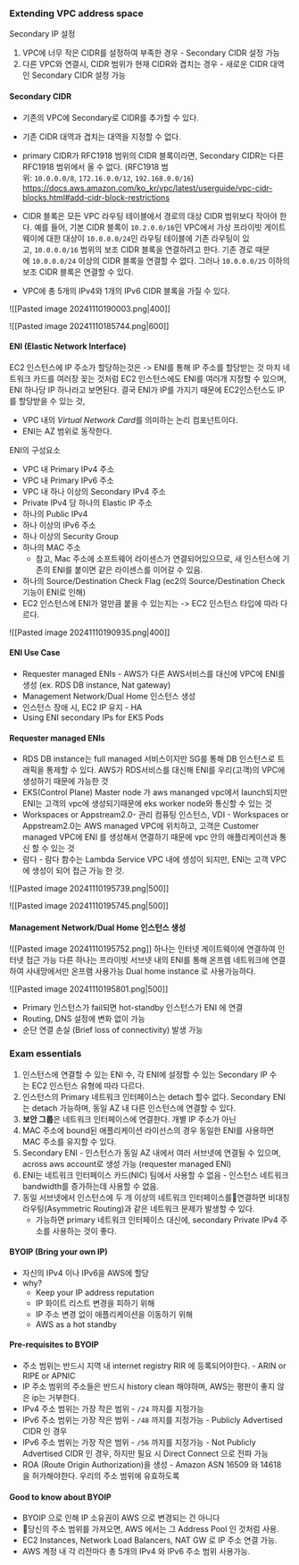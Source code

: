 ### Extending VPC address space

Secondary IP 설정
1. VPC에 너무 작은 CIDR를 설정하여 부족한 경우 - Secondary CIDR 설정 가능
2. 다른 VPC와 연결시, CIDR 범위가 현재 CIDR와 겹치는 경우 - 새로운 CIDR 대역인 Secondary CIDR 설정 가능

#### Secondary CIDR
- 기존의 VPC에 Secondary로 CIDR를 추가할 수 있다.
- 기존 CIDR 대역과 겹치는 대역을 지정할 수 없다.
- primary CIDR가 RFC1918 범위의 CIDR 블록이라면, Secondary CIDR는 다른 RFC1918 범위에서 올 수 없다.
  (RFC1918 범위: `10.0.0.0/8`, `172.16.0.0/12`, `192.168.0.0/16`)
  https://docs.aws.amazon.com/ko_kr/vpc/latest/userguide/vpc-cidr-blocks.html#add-cidr-block-restrictions
  
- CIDR 블록은 모든 VPC 라우팅 테이블에서 경로의 대상 CIDR 범위보다 작아야 한다.
  예를 들어, 기본 CIDR 블록이 `10.2.0.0/16`인 VPC에서 가상 프라이빗 게이트웨이에 대한 대상이 `10.0.0.0/24`인 라우팅 테이블에 기존 라우팅이 있고, `10.0.0.0/16` 범위의 보조 CIDR 블록을 연결하려고 한다. 
  기존 경로 때문에 `10.0.0.0/24` 이상의 CIDR 블록을 연결할 수 없다. 그러나 `10.0.0.0/25` 이하의 보조 CIDR 블록은 연결할 수 있다.
- VPC에 총 5개의 IPv4와 1개의 IPv6 CIDR 블록을 가질 수 있다.

![[Pasted image 20241110190003.png|400]]

![[Pasted image 20241110185744.png|600]]

#### ENI (Elastic Network Interface)
EC2 인스턴스에 IP 주소가 할당하는것은
-> ENI를 통해 IP 주소를 할당받는 것
마치 네트워크 카드를 여러장 꽂는 것처럼
EC2 인스턴스에도 ENI를 여러개 지정할 수 있으며, ENI 하나당 IP 하나라고 보면된다.
결국 ENI가 IP를 가지기 때문에 EC2인스턴스도 IP를 할당받을 수 있는 것,

- VPC 내의 *Virtual Network Card*를 의미하는 논리 컴포넌트이다.
- ENI는 AZ 범위로 동작한다.

ENI의 구성요소
- VPC 내 Primary IPv4 주소
- VPC 내 Primary IPv6 주소
- VPC 내 하나 이상의 Secondary IPv4 주소
- Private IPv4 당 하나의 Elastic IP 주소
- 하나의 Public IPv4
- 하나 이상의 IPv6 주소
- 하나 이상의 Security Group
- 하나의 MAC 주소
    - 참고, Mac 주소에 소프트웨어 라이센스가 연결되어있으므로, 새 인스턴스에 기존의 ENI를 붙이면 같은 라이센스를 이어갈 수 있음.
- 하나의 Source/Destination Check Flag (ec2의 Source/Destination Check 기능이 ENI로 인해)
- EC2 인스턴스에 ENI가 얼만큼 붙을 수 있는지는 -> EC2 인스턴스 타입에 따라 다르다.

![[Pasted image 20241110190935.png|400]]

#### ENI Use Case
- Requester managed ENIs - AWS가 다른 AWS서비스를 대신에 VPC에 ENI를 생성 (ex. RDS DB instance, Nat gateway)
- Management Network/Dual Home 인스턴스 생성
- 인스턴스 장애 시, EC2 IP 유지 - HA
- Using ENI secondary IPs for EKS Pods

#### Requester managed ENIs
- RDS DB instance는 full managed 서비스이지만 SG를 통해 DB 인스턴스로 트래픽을 통제할 수 있다.
  AWS가 RDS서비스를 대신해 ENI를 우리(고객)의 VPC에 생성하기 때문에 가능한 것
- EKS(Control Plane) Master node 가 aws mananged vpc에서 launch되지만 ENI는 고객의 vpc에 생성되기때문에 eks worker node와 통신할 수 있는 것
- Workspaces or Appstream2.0- 관리 컴퓨팅 인스턴스, VDI - Workspaces or Appstream2.0는 AWS managed VPC에 위치하고, 고객은 Customer managed VPC에 ENI 를 생성해서 연결하기 때문에 vpc 안의 애플리케이션과 통신 할 수 있는 것
- 람다 - 람다 함수는 Lambda Service VPC 내에 생성이 되지만,  ENI는 고객 VPC에 생성이 되어 접근 가능 한 것.

![[Pasted image 20241110195739.png|500]]

![[Pasted image 20241110195745.png|500]]
 
#### Management Network/Dual Home 인스턴스 생성
![[Pasted image 20241110195752.png]]
하나는 인터넷 게이트웨이에 연결하여 인터넷 접근 가능
다른 하나는 프라이빗 서브넷 내의 ENI를 통해 온프렘 네트워크에 연결하여 사내망에서만 온프램 사용가능
Dual home instance 로 사용가능하다.

![[Pasted image 20241110195801.png|500]]
- Primary 인스턴스가 fail되면 hot-standby 인스턴스가 ENI 에 연결
- Routing, DNS 설정에 변화 없이 가능
- 순단 연결 손실 (Brief loss of connectivity) 발생 가능

### Exam essentials
1. 인스턴스에 연결할 수 있는 ENI 수, 각 ENI에 설정할 수 있는 Secondary IP 수는 EC2 인스턴스 유형에 따라 다르다.
2. 인스턴스의 Primary 네트워크 인터페이스는 detach 할수 없다. Secondary ENI는 detach 가능하며, 동일 AZ 내 다른 인스턴스에 연결할 수 있다.
3. **보안 그룹**은 네트워크 인터페이스에 연결한다. 개별 IP 주소가 아닌
4. MAC 주소에 bound된 애플리케이션 라이선스의 경우 동일한 ENI를 사용하면 MAC 주소를 유지할 수 있다.
5. Secondary ENI - 인스턴스가 동일 AZ 내에서 여러 서브넷에 연결될 수 있으며, across aws account로 생성 가능 (requester managed ENI)
6. ENI는 네트워크 인터페이스 카드(NIC) 팀에서 사용할 수 없음 - 인스턴스 네트워크 bandwidth를 증가하는데 사용할 수 없음.
7. 동일 서브넷에서 인스턴스에 두 개 이상의 네트워크 인터페이스를연결하면 비대칭 라우팅(Asymmetric Routing)과 같은 네트워크 문제가 발생할 수 있다.
    - 가능하면 primary 네트워크 인터페이스 대신에, secondary Private IPv4 주소를 사용하는 것이 좋다.

#### BYOIP (Bring your own IP)
- 자신의 IPv4 이나 IPv6을 AWS에 할당
- why?
	- Keep your IP address reputation
	- IP 화이트 리스트 변경을 피하기 위해
	- IP 주소 변경 없이 애플리케이션을 이동하기 위해
	- AWS as a hot standby

#### Pre-requisites to BYOIP
- 주소 범위는 반드시 지역 내 internet registry RIR 에 등록되어야한다. - ARIN or RIPE or APNIC
- IP 주소 범위의 주소들은 반드시 history clean 해야하며, AWS는 평판이 좋지 않은 ip는 거부한다.
- IPv4 주소 범위는 가장 작은 범위 - `/24` 까지를 지정가능
- IPv6 주소 범위는 가장 작은 범위 - `/48` 까지를 지정가능 - Publicly Advertised CIDR 인 경우
- IPv6 주소 범위는 가장 작은 범위 - `/56` 까지를 지정가능 - Not Publicly Advertised CIDR 인 경우, 하지만 필요 시 Direct Connect 으로 전파 가능
- ROA (Route Origin Authorization)을 생성 - Amazon ASN 16509 와 14618 을 허가해야한다. 우리의 주소 범위에 유효하도록

#### Good to know about BYOIP
- BYOIP 으로 인해 IP 소유권이 AWS 으로 변경되는 건 아니다
- 당신의 주소 범위를 가져오면, AWS 에서는 그 Address Pool 인 것처럼 사용.
- EC2 Instances, Network Load Balancers, NAT GW 로 IP 주소 연결 가능.
- AWS 계정 내 각 리전마다 총 5개의 IPv4 와 IPv6 주소 범위 사용가능.